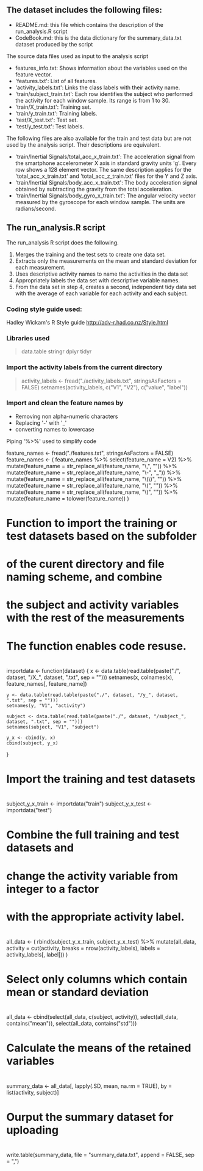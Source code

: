 ## The dataset includes the following files:

- README.md: this file which contains the description of the run_analysis.R script
- CodeBook.md: this is the data dictionary for the summary_data.txt dataset produced by the script

The source data files used as input to the analysis script
- features_info.txt: Shows information about the variables used on the feature vector.
- 'features.txt': List of all features.
- 'activity_labels.txt': Links the class labels with their activity name.
- 'train/subject_train.txt': Each row identifies the subject who performed the activity for each window sample. Its range is from 1 to 30. 
- 'train/X_train.txt': Training set.
- 'train/y_train.txt': Training labels.
- 'test/X_test.txt': Test set.
- 'test/y_test.txt': Test labels.

The following files are also available for the train and test data but are not used by the analysis script. Their descriptions are equivalent. 

- 'train/Inertial Signals/total_acc_x_train.txt': The acceleration signal from the smartphone accelerometer X axis in standard gravity units 'g'. Every row shows a 128 element vector. The same description applies for the 'total_acc_x_train.txt' and 'total_acc_z_train.txt' files for the Y and Z axis. 
- 'train/Inertial Signals/body_acc_x_train.txt': The body acceleration signal obtained by subtracting the gravity from the total acceleration. 
- 'train/Inertial Signals/body_gyro_x_train.txt': The angular velocity vector measured by the gyroscope for each window sample. The units are radians/second. 


## The run_analysis.R script
The run_analysis R script does the following.
1. Merges the training and the test sets to create one data set.
2. Extracts only the measurements on the mean and standard deviation for each measurement.
3. Uses descriptive activity names to name the activities in the data set
4. Appropriately labels the data set with descriptive variable names.
5. From the data set in step 4, creates a second, independent tidy data set with the average of each variable for each activity and each subject.

### Coding style guide used:
Hadley Wickam's R Style guide
http://adv-r.had.co.nz/Style.html

### Libraries used
> data.table
> stringr
> dplyr
> tidyr

### Import the activity labels from the current directory

> activity_labels <- fread("./activity_labels.txt", stringsAsFactors = FALSE)
> setnames(activity_labels, c("V1", "V2"), c("value", "label"))

### Import and clean the feature names by
- Removing non alpha-numeric characters
- Replacing '-' with '_'
- converting names to lowercase

Piping '%>%' used to simplify code

feature_names <- fread("./features.txt", stringsAsFactors = FALSE)
feature_names <- (
    feature_names %>%
        select(feature_name = V2) %>%
        mutate(feature_name = str_replace_all(feature_name, "\\,", "")) %>%
        mutate(feature_name = str_replace_all(feature_name, "\\-", "_")) %>%
        mutate(feature_name = str_replace_all(feature_name, "\\(\\)", "")) %>%
        mutate(feature_name = str_replace_all(feature_name, "\\(", "")) %>%
        mutate(feature_name = str_replace_all(feature_name, "\\)", "")) %>%
        mutate(feature_name = tolower(feature_name))
)

# Function to import the training or test datasets based on the subfolder
# of the curent directory and file naming scheme, and combine
# the subject and activity variables with the rest of the measurements
#
# The function enables code resuse.
#
importdata <- function(dataset) {
    x <- data.table(read.table(paste("./", dataset, "/X_", dataset, ".txt", sep = "")))
    setnames(x, colnames(x), feature_names[, feature_name])

    y <- data.table(read.table(paste("./", dataset, "/y_", dataset, ".txt", sep = "")))
    setnames(y, "V1", "activity")

    subject <- data.table(read.table(paste("./", dataset, "/subject_", dataset, ".txt", sep = "")))
    setnames(subject, "V1", "subject")

    y_x <- cbind(y, x)
    cbind(subject, y_x)
}

# Import the training and test datasets
#
subject_y_x_train <- importdata("train")
subject_y_x_test <- importdata("test")

# Combine the full training and test datasets and
# change the activity variable from integer to a factor
# with the appropriate activity label.
#
all_data <-  (
    rbind(subject_y_x_train, subject_y_x_test) %>%
        mutate(all_data, activity = cut(activity, breaks = nrow(activity_labels), labels = activity_labels[, label]))
)

# Select only columns which contain mean or standard deviation
#
all_data <- cbind(select(all_data, c(subject, activity)), select(all_data, contains("mean")), select(all_data, contains("std")))

# Calculate the means of the retained variables
#
summary_data <- all_data[, lapply(.SD, mean, na.rm = TRUE), by = list(activity, subject)]

# Ourput the summary dataset for uploading
#
write.table(summary_data, file = "summary_data.txt", append = FALSE, sep = ",")
